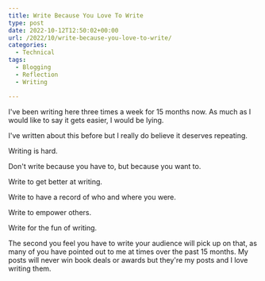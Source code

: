 ```yaml
---
title: Write Because You Love To Write
type: post
date: 2022-10-12T12:50:02+00:00
url: /2022/10/write-because-you-love-to-write/
categories:
  - Technical
tags:
  - Blogging
  - Reflection
  - Writing

---
```

I've been writing here three times a week for 15 months now. As much as I would like to say it gets easier, I would be lying.

I've written about this before but I really do believe it deserves repeating.

Writing is hard.

Don't write because you have to, but because you want to.

Write to get better at writing.

Write to have a record of who and where you were.

Write to empower others.

Write for the fun of writing.

The second you feel you have to write your audience will pick up on that, as many of you have pointed out to me at times over the past 15 months. My posts will never win book deals or awards but they're my posts and I love writing them.